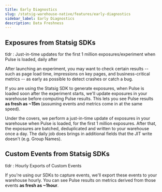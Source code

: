 ```yaml
---
title: Early Diagnostics
slug: /statsig-warehouse-native/features/early-diagnostics
sidebar_label: Early Diagnostics
description: Data Freshness
---
```


## Exposures from Statsig SDKs
tldr : Just-in-time updates for the first 1 million exposures/experiment when Pulse is loaded, daily after

After launching an experiment, you may want to check certain results -- such as page load time, impressions on key pages, and business-critical metrics -- as early as possible to detect crashes or catch a bug.

If you are using the Statsig SDK to generate exposures, when Pulse is loaded soon after the experiment starts, we'll update exposures in your warehouse before computing Pulse results. This lets you see Pulse results **as fresh as ~15m** (assuming events and metrics come in at the same speed).

Under the covers, we perform a just-in-time update of exposures in your warehouse when Pulse is loaded, for the first 1 million exposures. After that, the exposures are batched, deduplicated and written to your warehouse once a day. The daily job does brings in additional fields that the JIT write doesn't (e.g. Group Names).

## Custom Events from Statsig SDKs
tldr : Hourly Exports of Custom Events 

If you're using our SDKs to capture events, we'll export these events to your warehouse hourly. You can see Pulse results on metrics derived from those events **as fresh as ~1hour**.
